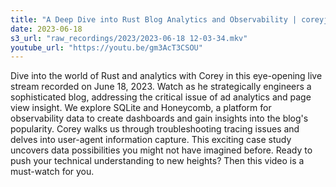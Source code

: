 ```yaml
---
title: "A Deep Dive into Rust Blog Analytics and Observability | coreyja Live Stream"
date: 2023-06-18
s3_url: "raw_recordings/2023/2023-06-18 12-03-34.mkv"
youtube_url: "https://youtu.be/gm3AcT3CSOU"
---
```


Dive into the world of Rust and analytics with Corey in this eye-opening live stream recorded on June 18, 2023. Watch as he strategically engineers a sophisticated blog, addressing the critical issue of ad analytics and page view insight. We explore SQLite and Honeycomb, a platform for observability data to create dashboards and gain insights into the blog's popularity. Corey walks us through troubleshooting tracing issues and delves into user-agent information capture. This exciting case study uncovers data possibilities you might not have imagined before. Ready to push your technical understanding to new heights? Then this video is a must-watch for you.
